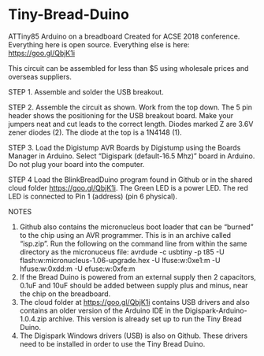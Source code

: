 # Tiny-Bread-Duino
ATTiny85 Arduino on a breadboard
Created for ACSE 2018 conference.
Everything here is open source.
Everything else is here: https://goo.gl/QbjK1i

This circuit can be assembled for less than $5 using wholesale prices and overseas suppliers.

STEP 1.
Assemble and solder the USB breakout.

STEP 2.
Assemble the circuit as shown. Work from the top down. The 5 pin header shows the positioning for the USB breakout board. Make your jumpers neat and cut leads to the correct length. Diodes marked Z are 3.6V zener diodes (2). The diode at the top is a 1N4148 (1).


STEP 3.
Load the Digistump AVR Boards by Digistump using the Boards Manager in Arduino. Select “Digispark (default-16.5 Mhz)” board in Arduino. Do not plug your board into the computer.

STEP 4
Load the BlinkBreadDuino program found in Github or in the shared cloud folder https://goo.gl/QbjK1i. The Green LED is a power LED. The red LED is connected to Pin 1 (address) (pin 6 physical).

NOTES
1. Github also contains the micronucleus boot loader that can be “burned” to the chip using an AVR programmer. This is in an archive called “isp.zip”. Run the following on the command line from within the same directory as the micronuceus file: avrdude -c usbtiny -p t85 -U flash:w:micronucleus-1.06-upgrade.hex -U lfuse:w:0xe1:m -U hfuse:w:0xdd:m -U efuse:w:0xfe:m
2. If the Bread Duino is powered from an external supply then 2 capacitors, 0.1uF and 10uF should be added between supply plus and minus, near the chip on the breadboard.
3. The cloud folder at  https://goo.gl/QbjK1i contains USB drivers and also contains an older version of the Arduino IDE in the Digispark-Arduino-1.0.4.zip archive. This version is already set up to run the Tiny Bread Duino.
4. The Digispark Windows drivers (USB) is also on Github. These drivers need to be installed in order to use the Tiny Bread Duino.
